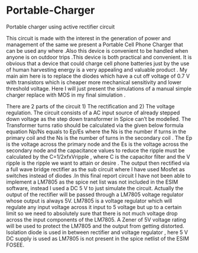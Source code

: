# Portable-Charger
Portable charger using active rectifier circuit

This circuit is made with the interest in the generation of power
and management of the same we present a Portable Cell
Phone Charger that can be used any where .Also this device
is convenient to be handled when anyone is on outdoor trips
.This device is both practical and convenient. It is obvious
that a device that could charge cell phone batteries just by
the use of human harvesting energy is a very appealing and
valuable product . My main aim here is to replace the diodes
which have a cut off voltage of 0.7 V with transistors which
is cheaper more mechanical sensitivity and lower threshold
voltage. Here I will just present the simulations of a manual
simple charger replace with MOS in my final simulation .

There are 2 parts of the circuit 1) The rectification and 2)
The voltage regulation. The circuit consists of a AC input
source of already stepped down voltage as the step down
transformer in Spice can’t be modelled. The Transformer
turns ratio should be calculated via the given below formula
equation Np/Ns equals to Ep/Es where the Ns is the number if turns in the primary coil and the Ns is the number of
turns in the secondary coil . The Ep is the voltage across the
primary node and the Es is the voltage across the secondary
node and the capacitance values to reduce the ripple must be
calculated by the C=1/2xfxVripple , where C is the capacitor filter and the V ripple is the ripple we want to attain or
desire . The output then rectified via a full wave bridge rectifier as the sub circuit where I have used Mosfet as switches
instead of diodes .In this final report circuit I have not been
able to implement a LM7805 as the spice net list was not
included in the ESIM software, instead I used a DC 5 V to
just simulate the circuit. Actually the output of the rectifier
will be passed through a LM7805 voltage regulator whose
output is always 5V. LM7805 is a voltage regulator which
will regulate any input voltage across it input to 5 voltage
but up to a certain limit so we need to absolutely sure that
there is not much voltage drop across the input components
of the LM7805. A Zener of 5V voltage rating will be used to
protect the LM7805 and the output from getting distorted.
Isolation diode is used in between rectifier and voltage regulator , here 5 V DC supply
is used as LM7805 is not present in the spice netlist of the ESIM FOSEE.
